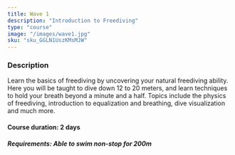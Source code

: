 ```yaml
---
title: Wave 1
description: "Introduction to Freediving"
type: "course"
image: "/images/wave1.jpg"
sku: "sku_GGLN1UszKMsMJW"
---
```

### Description
Learn the basics of freediving by uncovering your natural freediving ability. Here you will be taught to dive down 12 to 20 meters, and learn techniques to hold your breath beyond a minute and a half. Topics include the physics of freediving, introduction to equalization and breathing, dive visualization and much more.


#### Course duration: 2 days


##### *Requirements*: Able to swim non-stop for 200m
